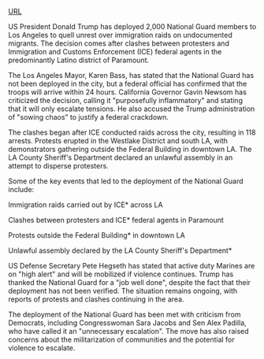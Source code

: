 <a href="https://www.bbc.com/news/live/cvg7vxx888kt">URL</a>
<p>US President Donald Trump has deployed 2,000 National Guard members to Los Angeles to quell unrest over immigration raids on undocumented migrants. The decision comes after clashes between protesters and Immigration and Customs Enforcement (ICE) federal agents in the predominantly Latino district of Paramount.</p>
<p>The Los Angeles Mayor, Karen Bass, has stated that the National Guard has not been deployed in the city, but a federal official has confirmed that the troops will arrive within 24 hours. California Governor Gavin Newsom has criticized the decision, calling it "purposefully inflammatory" and stating that it will only escalate tensions. He also accused the Trump administration of "sowing chaos" to justify a federal crackdown.</p>
<p>The clashes began after ICE conducted raids across the city, resulting in 118 arrests. Protests erupted in the Westlake District and south LA, with demonstrators gathering outside the Federal Building in downtown LA. The LA County Sheriff's Department declared an unlawful assembly in an attempt to disperse protesters.</p>
<p>Some of the key events that led to the deployment of the National Guard include:</p>
<p>Immigration raids carried out by ICE* across LA</p>
<p>Clashes between protesters and ICE* federal agents in Paramount</p>
<p>Protests outside the Federal Building* in downtown LA</p>
<p>Unlawful assembly declared by the LA County Sheriff's Department*</p>
<p>US Defense Secretary Pete Hegseth has stated that active duty Marines are on "high alert" and will be mobilized if violence continues. Trump has thanked the National Guard for a "job well done", despite the fact that their deployment has not been verified. The situation remains ongoing, with reports of protests and clashes continuing in the area.</p>
<p>The deployment of the National Guard has been met with criticism from Democrats, including Congresswoman Sara Jacobs and Sen Alex Padilla, who have called it an "unnecessary escalation". The move has also raised concerns about the militarization of communities and the potential for violence to escalate.</p>
